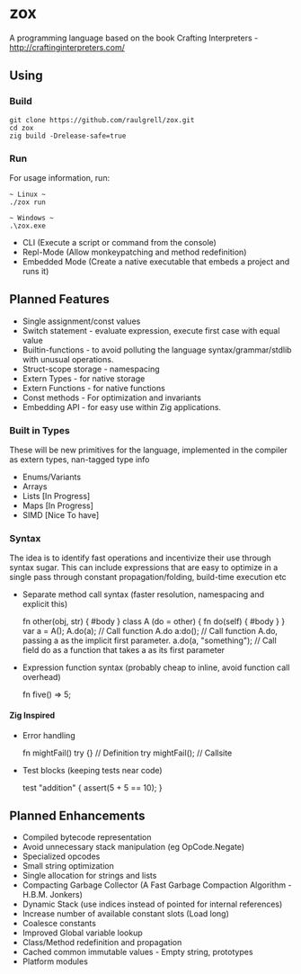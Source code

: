 # zox

A programming language based on the book Crafting Interpreters - http://craftinginterpreters.com/

## Using

### Build

```
git clone https://github.com/raulgrell/zox.git
cd zox
zig build -Drelease-safe=true

```

### Run

For usage information, run:

```
~ Linux ~
./zox run

~ Windows ~
.\zox.exe
```

- CLI (Execute a script or command from the console)
- Repl-Mode (Allow monkeypatching and method redefinition)
- Embedded Mode (Create a native executable that embeds a project and runs it)

## Planned Features

- Single assignment/const values
- Switch statement - evaluate expression, execute first case with equal value
- Builtin-functions - to avoid polluting the language syntax/grammar/stdlib with unusual operations.
- Struct-scope storage - namespacing
- Extern Types - for native storage
- Extern Functions - for native functions
- Const methods - For optimization and invariants
- Embedding API - for easy use within Zig applications.

### Built in Types

These will be new primitives for the language, implemented in the compiler as extern types, nan-tagged type info

- Enums/Variants
- Arrays
- Lists [In Progress]
- Maps [In Progress]
- SIMD [Nice To have]

### Syntax

The idea is to identify fast operations and incentivize their use through syntax sugar.
This can include expressions that are easy to optimize in a single pass through constant propagation/folding, build-time execution etc

- Separate method call syntax (faster resolution, namespacing and explicit this)

    fn other(obj, str) { #body }
    class A (do = other) { fn do(self) { #body } }
    var a = A();
    A.do(a);                // Call function A.do
    a:do();                 // Call function A.do, passing a as the implicit first parameter.
    a.do(a, "something");   // Call field do as a function that takes a as its first parameter

- Expression function syntax (probably cheap to inline, avoid function call overhead)

    fn five() => 5;

#### Zig Inspired

- Error handling

    fn mightFail() try {} // Definition
    try mightFail(); // Callsite

- Test blocks (keeping tests near code)

    test "addition" {
        assert(5 + 5 == 10);
    }

## Planned Enhancements

- Compiled bytecode representation
- Avoid unnecessary stack manipulation (eg OpCode.Negate)
- Specialized opcodes
- Small string optimization
- Single allocation for strings and lists
- Compacting Garbage Collector (A Fast Garbage Compaction Algorithm - H.B.M. Jonkers)
- Dynamic Stack (use indices instead of pointed for internal references)
- Increase number of available constant slots (Load long)
- Coalesce constants
- Improved Global variable lookup
- Class/Method redefinition and propagation
- Cached common immutable values - Empty string, prototypes
- Platform modules 